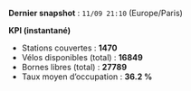 **Dernier snapshot** : `11/09 21:10` (Europe/Paris)

**KPI (instantané)**

- Stations couvertes : **1470**
- Vélos disponibles (total) : **16849**
- Bornes libres (total) : **27789**
- Taux moyen d’occupation : **36.2 %**
